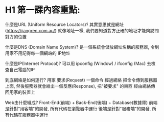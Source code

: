 # H1 第一課內容重點:

什麼是URL (Uniform Resource Locators)?
  其實意思就是網址 (https://jiangren.com.au/)
  就像地址一樣, 我們要知道對方正確的地址才能夠訪問對方的位置
  
什麼是DNS (Domain Name System)?
  是一個系統會儲放網址名稱的服務器, 令到用家不用記得每一個網站的 IP地址

什麼是IP(Internet Protocol)?
  可以用 ipconfig (Window) / ifconfig (Mac) 去檢查自己電腦的IP
  
到底網絡是如何運行?
  用家 要求(Request) 一個命令 經過網絡 把命令傳到服務器上面,
  然後服務器就會給出一個反應(Response), 把"被要求" 的東西 經由網絡傳回用家的裝置上
  
Web由什麼組成?
  Front-End(前端) + Back-End(後端) + Database(數據庫)
  前端是針對"用客端"的開發, 所有代碼在瀏覽器中運行
  後端是針對"服務端"的開發, 所有代碼在服務器中運行
  
  
